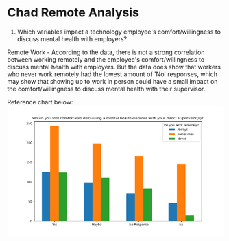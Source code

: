 # Chad Remote Analysis


1. Which variables impact a technology employee's comfort/willingness to discuss mental health with employers?

Remote Work - According to the data, there is not a strong correlation between working remotely and the employee's comfort/willingness to discuss mental health with employers. But the data does show that workers who never work remotely had the lowest amount of 'No' responses, which may show that showing up to work in person could have a small impact on the comfort/willingness to discuss mental health with their supervisor.

Reference chart below:
![Alt text](Figures/remote_comf_sup.png)